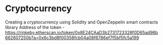 # Cryptocurrency
Creating a cryptocurrency using Solidity and OpenZeppelin smart contracts library
Address of the token - https://rinkeby.etherscan.io/token/0x8E24CAaD3b2731723328f0D65ad96b662607250b?a=0x6c3bd8f00358fcb04a08f6786ef7f5bf5fc5a199
